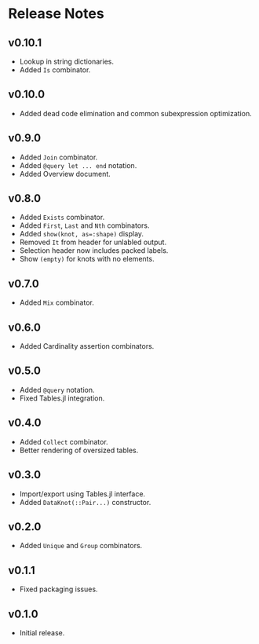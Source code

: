 # Release Notes

## v0.10.1

- Lookup in string dictionaries.
- Added `Is` combinator.

## v0.10.0

- Added dead code elimination and common subexpression optimization.

## v0.9.0

- Added `Join` combinator.
- Added `@query let ... end` notation.
- Added Overview document.

## v0.8.0

- Added `Exists` combinator.
- Added `First`, `Last` and `Nth` combinators.
- Added `show(knot, as=:shape)` display.
- Removed `It` from header for unlabled output.
- Selection header now includes packed labels.
- Show `(empty)` for knots with no elements.

## v0.7.0

- Added `Mix` combinator.

## v0.6.0

- Added Cardinality assertion combinators.

## v0.5.0

- Added `@query` notation.
- Fixed Tables.jl integration.

## v0.4.0

- Added `Collect` combinator.
- Better rendering of oversized tables.

## v0.3.0

- Import/export using Tables.jl interface.
- Added `DataKnot(::Pair...)` constructor.

## v0.2.0

- Added `Unique` and `Group` combinators.

## v0.1.1

- Fixed packaging issues.

## v0.1.0

- Initial release.
